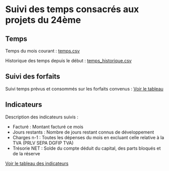 # Suivi des temps consacrés aux projets du 24ème

## Temps

Temps du mois courant : [temps.csv](https://github.com/24eme/temps/blob/master/temps.csv)

Historique des temps depuis le début : [temps_historique.csv](https://github.com/24eme/temps/tree/master/temps_historique.csv)

## Suivi des forfaits

Suivi temps prévus et consommés sur les forfaits convenus : [Voir le tableau](https://github.com/24eme/temps/blob/master/suivi_forfaits.csv)

## Indicateurs

Description des indicateurs suivis :

* Facturé : Montant facturé ce mois
* Jours restants : Nombre de jours restant connus de développement
* Charges n-1 : Toutes les dépenses du mois en excluant celle relative à la TVA (PRLV SEPA DGFIP TVA)
* Trésorie NET : Solde du compte déduit du capital, des parts bloqués et de la réserve

[Voir le tableau des indicateurs](https://github.com/24eme/temps/blob/master/indicateurs.csv)
